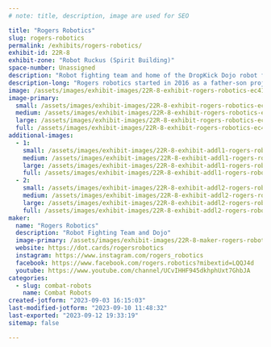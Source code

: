 ```yaml
---
# note: title, description, image are used for SEO

title: "Rogers Robotics"
slug: rogers-robotics
permalink: /exhibits/rogers-robotics/
exhibit-id: 22R-8
exhibit-zone: "Robot Ruckus (Spirit Building)"
space-number: Unassigned
description: "Robot fighting team and home of the DropKick Dojo robot fighting school and arena."
description-long: "Rogers robotics started in 2016 as a father-son project between son, Jacob Rogers, and father, Jim Rogers. As Jacob Rogers went on to college at Florida Polytechnic University he shared his skills and knowledge with team purple fire and started the Combat Robotics section of the robotics club there. After graduating, he went on to build the first version of DROP KICK. This bot would go on to be a regional champion and represent the state of Florida at the Norwalk Havock robot league finals in December of 2022. The team then decided to open an Academy to teach young people in the Jacksonville area about robot fighting. After that the team expanded into the event hosting space and hosted our first event in an arena that we created on September 30, 2023 called Back Alley Brawlers. Many more events are to come from this team so be on the lookout on builders database and robot combat events."
image: /assets/images/exhibit-images/22R-8-exhibit-rogers-robotics-ec41b1b4-4ed2-46e0-aa9d-78d9453a27e9-large.jpeg
image-primary: 
  small: /assets/images/exhibit-images/22R-8-exhibit-rogers-robotics-ec41b1b4-4ed2-46e0-aa9d-78d9453a27e9-small.jpeg
  medium: /assets/images/exhibit-images/22R-8-exhibit-rogers-robotics-ec41b1b4-4ed2-46e0-aa9d-78d9453a27e9-medium.jpeg
  large: /assets/images/exhibit-images/22R-8-exhibit-rogers-robotics-ec41b1b4-4ed2-46e0-aa9d-78d9453a27e9-large.jpeg
  full: /assets/images/exhibit-images/22R-8-exhibit-rogers-robotics-ec41b1b4-4ed2-46e0-aa9d-78d9453a27e9-full.jpeg
additional-images: 
  - 1:
    small: /assets/images/exhibit-images/22R-8-exhibit-addl1-rogers-robotics-8eabafdc-e39d-4b80-9372-1123505ae14e-small.jpeg
    medium: /assets/images/exhibit-images/22R-8-exhibit-addl1-rogers-robotics-8eabafdc-e39d-4b80-9372-1123505ae14e-medium.jpeg
    large: /assets/images/exhibit-images/22R-8-exhibit-addl1-rogers-robotics-8eabafdc-e39d-4b80-9372-1123505ae14e-large.jpeg
    full: /assets/images/exhibit-images/22R-8-exhibit-addl1-rogers-robotics-8eabafdc-e39d-4b80-9372-1123505ae14e-full.jpeg
  - 2:
    small: /assets/images/exhibit-images/22R-8-exhibit-addl2-rogers-robotics-e835af05-00a9-440d-978b-f0508efa5569-small.jpeg
    medium: /assets/images/exhibit-images/22R-8-exhibit-addl2-rogers-robotics-e835af05-00a9-440d-978b-f0508efa5569-medium.jpeg
    large: /assets/images/exhibit-images/22R-8-exhibit-addl2-rogers-robotics-e835af05-00a9-440d-978b-f0508efa5569-large.jpeg
    full: /assets/images/exhibit-images/22R-8-exhibit-addl2-rogers-robotics-e835af05-00a9-440d-978b-f0508efa5569-full.jpeg
maker: 
  name: "Rogers Robotics"
  description: "Robot Fighting Team and Dojo"
  image-primary: /assets/images/exhibit-images/22R-8-maker-rogers-robotics-60be6d22-fedf-413c-98d7-6b15891846f6-medium.jpeg
  website: https://dot.cards/rogersrobotics
  instagram: https://www.instagram.com/rogers_robotics
  facebook: https://www.facebook.com/rogers.robotics?mibextid=LQQJ4d
  youtube: https://www.youtube.com/channel/UCvIHHF945dkhphUxt7GhbJA
categories: 
  - slug: combat-robots
    name: Combat Robots
created-jotform: "2023-09-03 16:15:03"
last-modified-jotform: "2023-09-10 11:48:32"
last-exported: "2023-09-12 19:33:19"
sitemap: false

---
```

